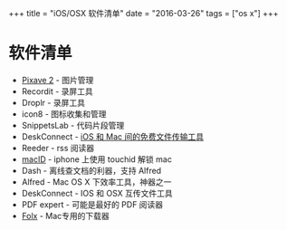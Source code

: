 +++
title = "iOS/OSX 软件清单"
date = "2016-03-26"
tags = ["os x"]
+++

# 软件清单

* [Pixave 2](http://www.littlehj.com/) - 图片管理
* Recordit - 录屏工具
* Droplr - 录屏工具
* icon8 - 图标收集和管理
* SnippetsLab - 代码片段管理
* DeskConnect - [iOS 和 Mac 间的免费文件传输工具](http://sspai.com/33436)
* Reeder - rss 阅读器
* [macID](http://macid.co/) - iphone 上使用 touchid 解锁 mac
* Dash - 离线查文档的利器，支持 Alfred
* Alfred - Mac OS X 下效率工具，神器之一
* DeskConnect - IOS 和 OSX 互传文件工具
* PDF expert - 可能是最好的 PDF 阅读器
* [Folx](http://mac.eltima.com/download-manager.html) - Mac专用的下载器


